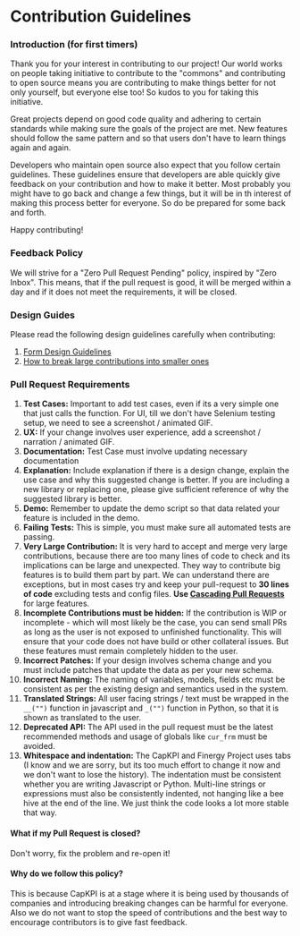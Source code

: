 # Contribution Guidelines

### Introduction (for first timers)

Thank you for your interest in contributing to our project! Our world works on people taking initiative to contribute to the "commons" and contributing to open source means you are contributing to make things better for not only yourself, but everyone else too! So kudos to you for taking this initiative.

Great projects depend on good code quality and adhering to certain standards while making sure the goals of the project are met. New features should follow the same pattern and so that users don't have to learn things again and again.

Developers who maintain open source also expect that you follow certain guidelines. These guidelines ensure that developers are able quickly give feedback on your contribution and how to make it better. Most probably you might have to go back and change a few things, but it will be in th interest of making this process better for everyone. So do be prepared for some back and forth.

Happy contributing!

### Feedback Policy

We will strive for a "Zero Pull Request Pending" policy, inspired by "Zero Inbox". This means, that if the pull request is good, it will be merged within a day and if it does not meet the requirements, it will be closed.

### Design Guides

Please read the following design guidelines carefully when contributing:

1. [Form Design Guidelines](https://github.com/finergyrs/capkpi/wiki/Form-Design-Guidelines)
1. [How to break large contributions into smaller ones](https://github.com/finergyrs/capkpi/wiki/Cascading-Pull-Requests)

### Pull Request Requirements

1. **Test Cases:** Important to add test cases, even if its a very simple one that just calls the function. For UI, till we don't have Selenium testing setup, we need to see a screenshot / animated GIF.
1. **UX:** If your change involves user experience, add a screenshot / narration / animated GIF.
1. **Documentation:** Test Case must involve updating necessary documentation
1. **Explanation:** Include explanation if there is a design change, explain the use case and why this suggested change is better. If you are including a new library or replacing one, please give sufficient reference of why the suggested library is better.
1. **Demo:** Remember to update the demo script so that data related your feature is included in the demo.
1. **Failing Tests:** This is simple, you must make sure all automated tests are passing.
1. **Very Large Contribution:** It is very hard to accept and merge very large contributions, because there are too many lines of code to check and its implications can be large and unexpected. They way to contribute big features is to build them part by part. We can understand there are exceptions, but in most cases try and keep your pull-request to **30 lines of code** excluding tests and config files. **Use [Cascading Pull Requests](https://github.com/finergyrs/capkpi/wiki/Cascading-Pull-Requests)** for large features.
1. **Incomplete Contributions must be hidden:** If the contribution is WIP or incomplete - which will most likely be the case, you can send small PRs as long as the user is not exposed to unfinished functionality. This will ensure that your code does not have build or other collateral issues. But these features must remain completely hidden to the user.
1. **Incorrect Patches:** If your design involves schema change and you must include patches that update the data as per your new schema.
1. **Incorrect Naming:** The naming of variables, models, fields etc must be consistent as per the existing design and semantics used in the system.
1. **Translated Strings:** All user facing strings / text must be wrapped in the `__("")` function in javascript and `_("")` function in Python, so that it is shown as translated to the user.
1. **Deprecated API:** The API used in the pull request must be the latest recommended methods and usage of globals like `cur_frm` must be avoided.
1. **Whitespace and indentation:** The CapKPI and Finergy Project uses tabs (I know and we are sorry, but its too much effort to change it now and we don't want to lose the history). The indentation must be consistent whether you are writing Javascript or Python. Multi-line strings or expressions must also be consistently indented, not hanging like a bee hive at the end of the line. We just think the code looks a lot more stable that way.

#### What if my Pull Request is closed?

Don't worry, fix the problem and re-open it!

#### Why do we follow this policy?

This is because CapKPI is at a stage where it is being used by thousands of companies and introducing breaking changes can be harmful for everyone. Also we do not want to stop the speed of contributions and the best way to encourage contributors is to give fast feedback.